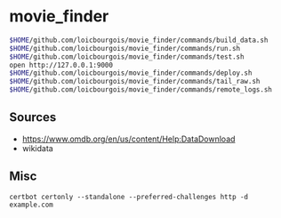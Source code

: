 # movie_finder


```sh
$HOME/github.com/loicbourgois/movie_finder/commands/build_data.sh
$HOME/github.com/loicbourgois/movie_finder/commands/run.sh
$HOME/github.com/loicbourgois/movie_finder/commands/test.sh
open http://127.0.0.1:9000
$HOME/github.com/loicbourgois/movie_finder/commands/deploy.sh
$HOME/github.com/loicbourgois/movie_finder/commands/tail_raw.sh
$HOME/github.com/loicbourgois/movie_finder/commands/remote_logs.sh
```


## Sources

- https://www.omdb.org/en/us/content/Help:DataDownload 
- wikidata


## Misc
```
certbot certonly --standalone --preferred-challenges http -d example.com
```